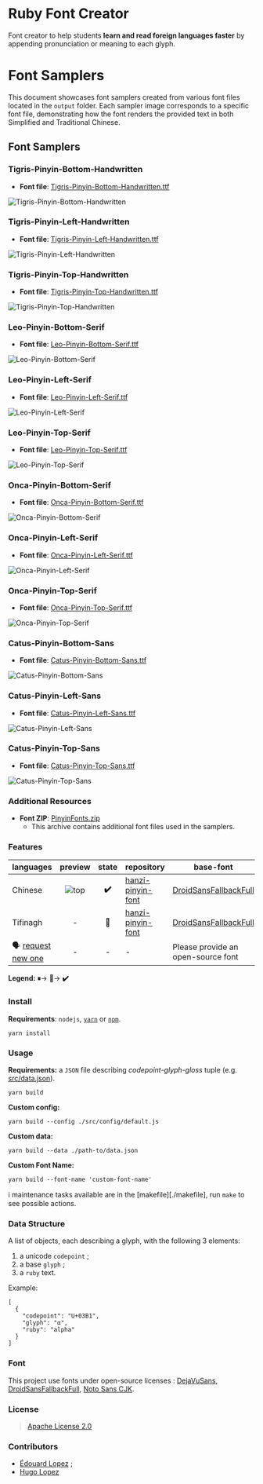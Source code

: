 

# Ruby Font Creator

Font creator to help students **learn and read foreign languages faster** by appending pronunciation or meaning to each glyph.

# Font Samplers

This document showcases font samplers created from various font files located in the `output` folder. Each sampler image corresponds to a specific font file, demonstrating how the font renders the provided text in both Simplified and Traditional Chinese.

## Font Samplers

### Tigris-Pinyin-Bottom-Handwritten
- **Font file**: [Tigris-Pinyin-Bottom-Handwritten.ttf](output/Tigris-Pinyin-Bottom-Handwritten.ttf)

![Tigris-Pinyin-Bottom-Handwritten](output/Tigris-Pinyin-Bottom-Handwritten.png)

### Tigris-Pinyin-Left-Handwritten
- **Font file**: [Tigris-Pinyin-Left-Handwritten.ttf](output/Tigris-Pinyin-Left-Handwritten.ttf)

![Tigris-Pinyin-Left-Handwritten](output/Tigris-Pinyin-Left-Handwritten.png)

### Tigris-Pinyin-Top-Handwritten
- **Font file**: [Tigris-Pinyin-Top-Handwritten.ttf](output/Tigris-Pinyin-Top-Handwritten.ttf)

![Tigris-Pinyin-Top-Handwritten](output/Tigris-Pinyin-Top-Handwritten.png)

### Leo-Pinyin-Bottom-Serif
- **Font file**: [Leo-Pinyin-Bottom-Serif.ttf](output/Leo-Pinyin-Bottom-Serif.ttf)

![Leo-Pinyin-Bottom-Serif](output/Leo-Pinyin-Bottom-Serif.png)

### Leo-Pinyin-Left-Serif
- **Font file**: [Leo-Pinyin-Left-Serif.ttf](output/Leo-Pinyin-Left-Serif.ttf)

![Leo-Pinyin-Left-Serif](output/Leo-Pinyin-Left-Serif.png)

### Leo-Pinyin-Top-Serif
- **Font file**: [Leo-Pinyin-Top-Serif.ttf](output/Leo-Pinyin-Top-Serif.ttf)

![Leo-Pinyin-Top-Serif](output/Leo-Pinyin-Top-Serif.png)

### Onca-Pinyin-Bottom-Serif
- **Font file**: [Onca-Pinyin-Bottom-Serif.ttf](output/Onca-Pinyin-Bottom-Serif.ttf)

![Onca-Pinyin-Bottom-Serif](output/Onca-Pinyin-Bottom-Serif.png)

### Onca-Pinyin-Left-Serif
- **Font file**: [Onca-Pinyin-Left-Serif.ttf](output/Onca-Pinyin-Left-Serif.ttf)

![Onca-Pinyin-Left-Serif](output/Onca-Pinyin-Left-Serif.png)

### Onca-Pinyin-Top-Serif
- **Font file**: [Onca-Pinyin-Top-Serif.ttf](output/Onca-Pinyin-Top-Serif.ttf)

![Onca-Pinyin-Top-Serif](output/Onca-Pinyin-Top-Serif.png)

### Catus-Pinyin-Bottom-Sans
- **Font file**: [Catus-Pinyin-Bottom-Sans.ttf](output/Catus-Pinyin-Bottom-Sans.ttf)

![Catus-Pinyin-Bottom-Sans](output/Catus-Pinyin-Bottom-Sans.png)

### Catus-Pinyin-Left-Sans
- **Font file**: [Catus-Pinyin-Left-Sans.ttf](output/Catus-Pinyin-Left-Sans.ttf)

![Catus-Pinyin-Left-Sans](output/Catus-Pinyin-Left-Sans.png)

### Catus-Pinyin-Top-Sans
- **Font file**: [Catus-Pinyin-Top-Sans.ttf](output/Catus-Pinyin-Top-Sans.ttf)

![Catus-Pinyin-Top-Sans](output/Catus-Pinyin-Top-Sans.png)

### Additional Resources

- **Font ZIP**: [PinyinFonts.zip](output/PinyinFonts.zip)
  - This archive contains additional font files used in the samplers.


### Features

| languages | preview | state | repository | base-font
| --- | :---: | :---: | --- | --- |
| Chinese | ![top](resources/tpl/annotation-top.png)  | **✔️** | [hanzi-pinyin-font](https://github.com/parlr/hanzi-pinyin-font/releases) | [DroidSansFallbackFull](https://github.com/parlr/platform_frameworks_base/blob/562c45cc841681ed80d4e94515b23c28eb60eae4/data/fonts/DroidSansFallbackFull.ttf)
| Tifinagh | -  | **🏃‍** | [hanzi-pinyin-font](https://github.com/parlr/tifinagh-font/releases) | [DroidSansFallbackFull](https://github.com/parlr/platform_frameworks_base/blob/562c45cc841681ed80d4e94515b23c28eb60eae4/data/fonts/DroidSansFallbackFull.ttf)
| :speaking_head: [request new one](https://github.com/parlr/ruby-font-creator/issues/new) | - | - | - | Please provide an open-source font |

**Legend:**
**⏸**→
**🏃‍**→
**✔️**




### Install

**Requirements**:  `nodejs`, [`yarn`](http://yarnpkg.com/) or [`npm`](http://npmjs.org/).

	yarn install

### Usage

**Requirements:** a `JSON` file describing _codepoint_-_glyph_-_gloss_ tuple (e.g.  [src/data.json](src/data.json)).

	yarn build

**Custom config:**

	yarn build --config ./src/config/default.js

**Custom data:**

	yarn build --data ./path-to/data.json

**Custom Font Name:**

	yarn build --font-name 'custom-font-name'

:information_source: maintenance tasks available are in the [makefile][./makefile], run `make` to see possible actions.

### Data Structure

A list of objects, each describing a glyph, with the following 3 elements:

1. a unicode `codepoint` ;
1. a base `glyph` ;
1. a `ruby` text.

Example:

	[
	  {
	    "codepoint": "U+03B1",
	    "glyph": "α",
	    "ruby": "alpha"
	  }
	]

### Font

This project use fonts under open-source licenses :
[DejaVuSans](https://github.com/TFTFonts/DejaVuSans),
[DroidSansFallbackFull](https://github.com/parlr/platform_frameworks_base/blob/562c45cc841681ed80d4e94515b23c28eb60eae4/data/fonts/DroidSansFallbackFull.ttf),
[Noto Sans CJK](https://github.com/nodebox/opentype.js/issues/273).


### License

> [Apache License 2.0](http://choosealicense.com/licenses/apache-2.0/)

### Contributors

* [Édouard Lopez](https://github.com/edouard-lopez/) ;
* [Hugo Lopez](https://github.com/hugolpz)
